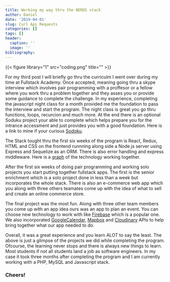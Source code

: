 ```yaml
---
title: Working my way thru the NERDS stack
author: Daniel
date: '2019-04-01'
slug: Curl Api Requests
categories: []
tags: []
header:
  caption: ''
  image: ''
bibliography:
---
```

{{< figure library="1" src="coding.png" title="" >}}

For my third post I will briefly go thru the curriculm I went over during my time at Fullstack Academy. Once accepted,
meaning going thru a skype interview which involves pair programming with a proffesor or a fellow where you work thru a problem together and they asses you or provide some guidance to complete the challenge. In my experience, completing the javascript night class for a month provided me the foundation to pass the interview and start the program. The night class is great you go thru functions, loops, recurcion and much more. At the end there is an optional Soduku project your able to complete which helps prepare you for the intrance accessment and just provides you with a good foundation. Here is a link to mine if your curious [Sodoku](https://repl.it/@DanielCasasola/GlumSharpQueries).

The Stack tought thru the first six weeks of the program is React, Redux, HTML and CSS on the frontend runnning along side a Node.js server using Express and Sequelize as an ORM. There is also error handling and express middleware. Here is a
[graph](https://fullstackacademy.github.io/stack-map/) of the technology working together.

After the first six weeks of doing pair programming and working solo projects you start putting together fullstack apps. The first is the senior enrichment which is a solo project done in less than a week but incorporates the whole stack. There is also an e-commerce web app which you along with three others teamates come up with the idea of what to sell and create an online commerce store.

The final project was the most fun. Along with three other team members you come up with an app idea ours was an app to   plan an event. You can choose new technology to work with like [Firebase](https://firebase.google.com) which is a popular one. We also incorporated [GoogleCalendar](https://developers.google.com/calendar/), [Mapbox](https://www.mapbox.com/) and [Cloudinary](https://cloudinary.com/) APIs to help bring together what our app needed to do.

Overall, it was a great experience and you learn ALOT to say the least. The above is just a glimpse of the projects we did while completing the program. Ofcourse, the learning never stops and there is always new things to learn. Most students if not all students land a job as software engineers. In my case it took three months after completing the program and I am currently working with a PHP, MySQL and Javascript stack.

### Cheers!
